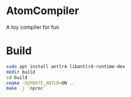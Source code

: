 # AtomCompiler
A toy compiler for fun

# Build
~~~sh
sudo apt install antlr4 libantlr4-runtime-dev
mkdir build
cd build
cmake -DUPDATE_ANTLR=ON ..
make -j `nproc`
~~~

